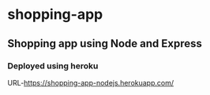 # shopping-app
## Shopping app using Node and Express

### Deployed using heroku
URL-https://shopping-app-nodejs.herokuapp.com/
